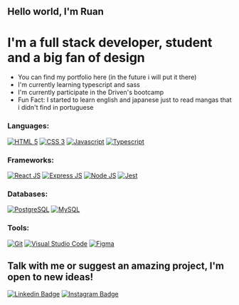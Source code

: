 ## Hello world, I'm Ruan
# I'm a full stack developer, student and a big fan of design

- You can find my portfolio here (in the future i will put it there) 
- I'm currently learning typescript and sass
- I'm currently participate in the Driven's bootcamp
- Fun Fact: I started to learn english and japanese just to read mangas that i didn't find in portuguese

### Languages:
[![HTML 5](https://img.shields.io/badge/HTML5-E34F26?style=for-the-badge&logo=html5&logoColor=white)](https://github.com/RuanFailache)
[![CSS 3](https://img.shields.io/badge/CSS3-1572B6?style=for-the-badge&logo=css3&logoColor=white)](https://github.com/RuanFailache)
[![Javascript](https://img.shields.io/badge/JavaScript-323330?style=for-the-badge&logo=javascript&logoColor=F7DF1E)](https://github.com/RuanFailache)
[![Typescript](https://img.shields.io/badge/TypeScript-007ACC?style=for-the-badge&logo=typescript&logoColor=white)](https://github.com/RuanFailache)


### Frameworks:
[![React JS](https://img.shields.io/badge/React-20232A?style=for-the-badge&logo=react&logoColor=61DAFB)](https://github.com/RuanFailache)
[![Express JS](https://img.shields.io/badge/Express.js-000000?style=for-the-badge&logo=express&logoColor=white)](https://github.com/RuanFailache)
[![Node JS](https://img.shields.io/badge/Node.js-339933?style=for-the-badge&logo=nodedotjs&logoColor=white)](https://github.com/RuanFailache)
[![Jest](https://img.shields.io/badge/Jest-C21325?style=for-the-badge&logo=jest&logoColor=white)](https://github.com/RuanFailache)


### Databases:
[![PostgreSQL](https://img.shields.io/badge/PostgreSQL-316192?style=for-the-badge&logo=postgresql&logoColor=white)](https://github.com/RuanFailache)
[![MySQL](https://img.shields.io/badge/MySQL-00000F?style=for-the-badge&logo=mysql&logoColor=white)](https://github.com/RuanFailache)


### Tools:

[![Git](https://img.shields.io/badge/Git-F05032?style=for-the-badge&logo=git&logoColor=white)](https://github.com/RuanFailache)
[![Visual Studio Code](https://img.shields.io/badge/Visual_Studio_Code-0078D4?style=for-the-badge&logo=visual%20studio%20code&logoColor=white)](https://github.com/RuanFailache)
[![Figma](https://img.shields.io/badge/Figma-F24E1E?style=for-the-badge&logo=figma&logoColor=white)](https://github.com/RuanFailache)


###
## Talk with me or suggest an amazing project, I'm open to new ideas!
[![Linkedin Badge](https://img.shields.io/badge/LinkedIn-0077B5?style=for-the-badge&logo=linkedin&logoColor=white)](https://linkedin.com/in/ruanfailache)
[![Instagram Badge](https://img.shields.io/badge/Instagram-E4405F?style=for-the-badge&logo=instagram&logoColor=white)](https://www.instagram.com/ruan_failache)
